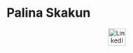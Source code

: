 # Palina Skakun

<p align="center">
<a href="https://www.linkedin.com/in/palinaskakun/">

<image src="https://cdn-icons-png.flaticon.com/512/174/174857.png" width="40" height ="40" class="center" alt="LinkedIn">

</a>
  </p>
